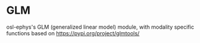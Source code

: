 # GLM

osl-ephys's GLM (generalized linear model) module, with modality specific functions based on https://pypi.org/project/glmtools/